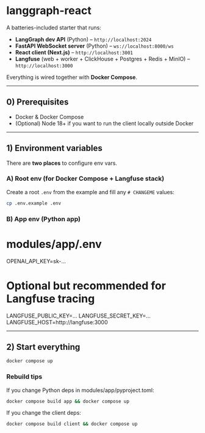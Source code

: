 # langgraph-react

A batteries-included starter that runs:

- **LangGraph dev API** (Python) – `http://localhost:2024`
- **FastAPI WebSocket server** (Python) – `ws://localhost:8000/ws`
- **React client (Next.js)** – `http://localhost:3001`
- **Langfuse** (web + worker + ClickHouse + Postgres + Redis + MinIO) – `http://localhost:3000`

Everything is wired together with **Docker Compose**.

---

## 0) Prerequisites

- Docker & Docker Compose
- (Optional) Node 18+ if you want to run the client locally outside Docker

---

## 1) Environment variables

There are **two places** to configure env vars.

### A) Root env (for Docker Compose + Langfuse stack)

Create a root `.env` from the example and fill any `# CHANGEME` values:

```bash
cp .env.example .env
```

### B) App env (Python app)

# modules/app/.env
OPENAI_API_KEY=sk-...

# Optional but recommended for Langfuse tracing
LANGFUSE_PUBLIC_KEY=...
LANGFUSE_SECRET_KEY=...
LANGFUSE_HOST=http://langfuse:3000

---

## 2) Start everything

```bash
docker compose up
```

### Rebuild tips
If you change Python deps in modules/app/pyproject.toml:

```bash
docker compose build app && docker compose up
```

If you change the client deps:

```bash
docker compose build client && docker compose up
```


